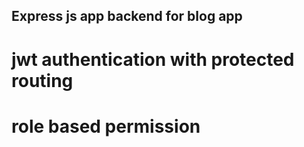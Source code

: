 ## Express js app backend for blog app

# jwt authentication with protected routing

# role based permission
